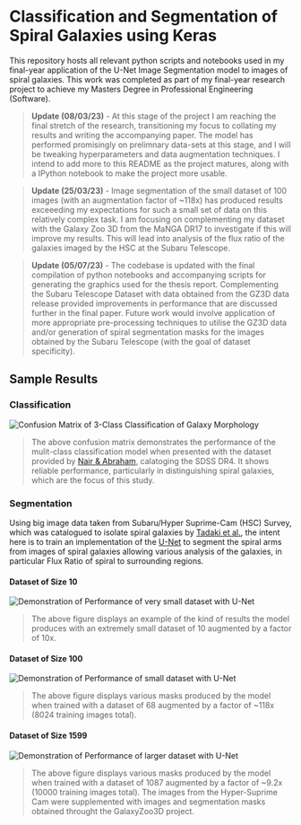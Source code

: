 # Classification and Segmentation of Spiral Galaxies using Keras

This repository hosts all relevant python scripts and notebooks used in my final-year application of the U-Net Image Segmentation model to images of spiral galaxies. This work was completed as part of my final-year research project to achieve my Masters Degree in Professional Engineering (Software). 

> **Update (08/03/23)** - At this stage of the project I am reaching the final stretch of the research, transitioning my focus to collating my results and writing the accompanying paper. The model has performed promisingly on prelimnary data-sets at this stage, and I will be tweaking hyperparameters and data augmentation techniques. I intend to add more to this README as the project matures, along with a IPython notebook to make the project more usable.

> **Update (25/03/23)** - Image segmentation of the small dataset of 100 images (with an augmentation factor of ~118x) has produced results exceeeding my expectations for such a small set of data on this relatively complex task. I am focusing on complementing my dataset with the Galaxy Zoo 3D from the MaNGA DR17 to investigate if this will improve my results. This will lead into analysis of the flux ratio of the galaxies imaged by the HSC at the Subaru Telescope.

> **Update (05/07/23)** - The codebase is updated with the final compilation of python notebooks and accompanying scripts for generating the graphics used for the thesis report. Complementing the Subaru Telescope Dataset with data obtained from the GZ3D data release provided improvements in performance that are discussed further in the final paper. Future work would involve application of more appropriate pre-processing techniques to utilise the GZ3D data and/or generation of spiral segmentation masks for the images obtained by the Subaru Telescope (with the goal of dataset specificity).

## Sample Results

### Classification

![Confusion Matrix of 3-Class Classification of Galaxy Morphology](/images/confusion_200epoch_100batch.png)

> The above confusion matrix demonstrates the performance of the mulit-class classification model when presented with the dataset provided by [Nair & Abraham](https://arxiv.org/abs/1001.2401), calatoging the SDSS DR4. It shows reliable performance, particularly in distinguishing spiral galaxies, which are the focus of this study.

### Segmentation

Using big image data taken from Subaru/Hyper Suprime-Cam (HSC) Survey, which was catalogued to isolate spiral galaxies by [Tadaki et al.](https://academic.oup.com/mnras/article-abstract/496/4/4276/5866497), the intent here is to train an implementation of the [U-Net](https://lmb.informatik.uni-freiburg.de/people/ronneber/u-net/) to segment the spiral arms from images of spiral galaxies allowing various analysis of the galaxies, in particular Flux Ratio of spiral to surrounding regions.

#### Dataset of Size 10

![Demonstration of Performance of very small dataset with U-Net](/images/segmentation_10_images.png)

> The above figure displays an example of the kind of results the model produces with an extremely small dataset of 10 augmented by a factor of 10x.


#### Dataset of Size 100

![Demonstration of Performance of small dataset with U-Net](/images/20230322_test_predictions_reduced.png)

> The above figure displays various masks produced by the model when trained with a dataset of 68 augmented by a factor of ~118x (8024 training images total).

#### Dataset of Size 1599

![Demonstration of Performance of larger dataset with U-Net](/images/20230410_test_predictions_reduced.png)

> The above figure displays various masks produced by the model when trained with a dataset of 1087 augmented by a factor of ~9.2x (10000 training images total). The images from the Hyper-Suprime Cam were supplemented with images and segmentation masks obtained throught the GalaxyZoo3D project.
